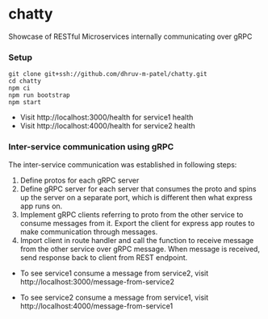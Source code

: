 # chatty

Showcase of RESTful Microservices internally communicating over gRPC

### Setup

```
git clone git+ssh://github.com/dhruv-m-patel/chatty.git
cd chatty
npm ci
npm run bootstrap
npm start
```

- Visit http://localhost:3000/health for service1 health
- Visit http://localhost:4000/health for service2 health

### Inter-service communication using gRPC

The inter-service communication was established in following steps:

1. Define protos for each gRPC server
2. Define gRPC server for each server that consumes the proto and spins up the server on a separate port, which is different then what express app runs on.
3. Implement gRPC clients referring to proto from the other service to consume messages from it. Export the client for express app routes to make communication through messages.
4. Import client in route handler and call the function to receive message from the other service over gRPC message. When message is received, send response back to client from REST endpoint.

- To see service1 consume a message from service2, visit http://localhost:3000/message-from-service2

- To see service2 consume a message from service1, visit http://localhost:4000/message-from-service1
